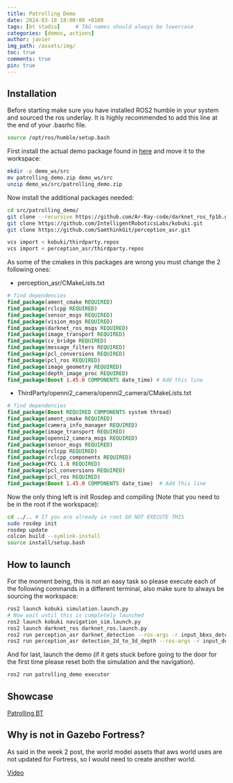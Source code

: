 ```yaml
---
title: Patrolling Demo
date: 2024-03-18 18:00:00 +0100
tags: [bt studio]     # TAG names should always be lowercase
categories: [demos, actions]
author: javier
img_path: /assets/img/
toc: true
comments: true
pin: true
---
```


## Installation

Before starting make sure you have installed ROS2 humble in your system and sourced the ros underlay. It is highly recommended to add this line at the end of your .basrhc file.

```bash
source /opt/ros/humble/setup.bash
```

First install the actual demo package found in [here](https://github.com/RoboticsLabURJC/2024-tfg-javier-izquierdo/demo/patrolling_demo.zip) and move it to the workspace:

```bash
mkdir -p demo_ws/src
mv patrolling_demo.zip demo_ws/src
unzip demo_ws/src/patrolling_demo.zip
```

Now install the additional packages needed:

```bash
cd src/patrolling_demo/
git clone --recursive https://github.com/Ar-Ray-code/darknet_ros_fp16.git
git clone https://github.com/IntelligentRoboticsLabs/kobuki.git
git clone https://github.com/SamthinkGit/perception_asr.git

vcs import < kobuki/thirdparty.repos
vcs import < perception_asr/thirdparty.repos
```

As some of the cmakes in this packages are wrong you must change the 2 following ones:

- perception_asr/CMakeLists.txt
```cmake
# find dependencies
find_package(ament_cmake REQUIRED)
find_package(rclcpp REQUIRED)
find_package(sensor_msgs REQUIRED)
find_package(vision_msgs REQUIRED)
find_package(darknet_ros_msgs REQUIRED)
find_package(image_transport REQUIRED)
find_package(cv_bridge REQUIRED)
find_package(message_filters REQUIRED)
find_package(pcl_conversions REQUIRED)
find_package(pcl_ros REQUIRED)
find_package(image_geometry REQUIRED)
find_package(depth_image_proc REQUIRED)
find_package(Boost 1.45.0 COMPONENTS date_time) # Add this line
``` 
- ThirdParty/openni2_camera/openni2_camera/CMakeLists.txt
```cmake
# find dependencies
find_package(Boost REQUIRED COMPONENTS system thread)
find_package(ament_cmake REQUIRED)
find_package(camera_info_manager REQUIRED)
find_package(image_transport REQUIRED)
find_package(openni2_camera_msgs REQUIRED)
find_package(sensor_msgs REQUIRED)
find_package(rclcpp REQUIRED)
find_package(rclcpp_components REQUIRED)
find_package(PCL 1.8 REQUIRED)
find_package(pcl_conversions REQUIRED)
find_package(pcl_ros REQUIRED)
find_package(Boost 1.45.0 COMPONENTS date_time)  # Add this line
``` 

Now the only thing left is init Rosdep and compiling (Note that you need to be in the root if the workspace):
```bash
cd ../.. # If you are already in root DO NOT EXECUTE THIS
sudo rosdep init
rosdep update
colcon build --symlink-install
source install/setup.bash
```

## How to launch

For the moment being, this is not an easy task so please execute each of the following commands in a different terminal, also make sure to always be sourcing the workspace:

```bash
ros2 launch kobuki simulation.launch.py
# Now wait until this is completely launched
ros2 launch kobuki navigation_sim.launch.py
ros2 launch darknet_ros darknet_ros.launch.py
ros2 run perception_asr darknet_detection --ros-args -r input_bbxs_detection:=/darknet_ros/bounding_boxes -r output_detection_2d:=/detection_2d_array
ros2 run perception_asr detection_2d_to_3d_depth --ros-args -r input_depth:=/camera/depth/image_raw -r camera_info:=/camera/depth/camera_info -r input_detection_2d:=/detection_2d_array
```

And for last, launch the demo (if it gets stuck before going to the door for the first time please reset both the simulation and the navigation).
```bash
ros2 run patrolling_demo executor
```


## Showcase

[Patrolling BT](https://github.com/RoboticsLabURJC/2024-tfg-javier-izquierdo/tree/main/docs/assets/img/recepcionist_demo/demo_video.png)

## Why is not in Gazebo Fortress?

As said in the week 2 post, the world model assets that aws world uses are not updated for Fortress, so I would need to create another world.

[Video](https://github.com/RoboticsLabURJC/2024-tfg-javier-izquierdo/tree/main/docs/assets/img/recepcionist_demo/fortress_aws.mp4)
